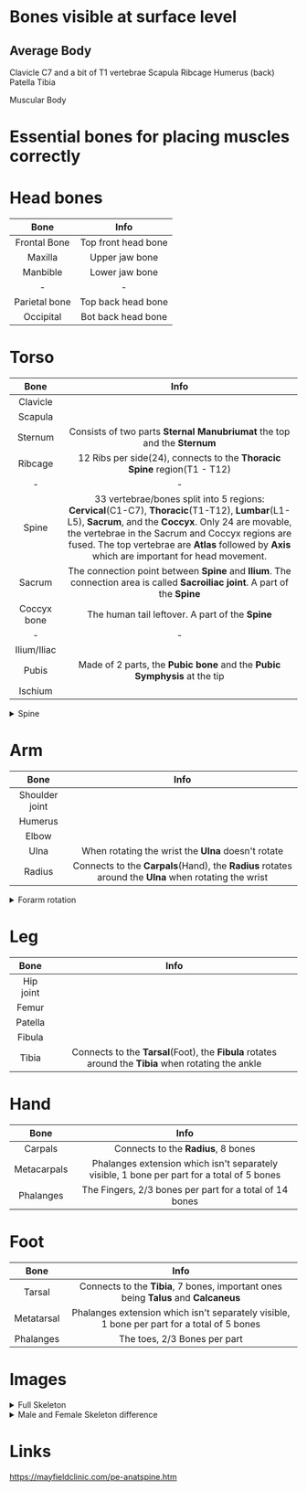 # Bones visible at surface level
## Average Body
Clavicle
C7 and a bit of T1 vertebrae
Scapula
Ribcage
Humerus (back)
Patella
Tibia


Muscular Body

# Essential bones for placing muscles correctly

# Head bones
|Bone|Info
|:-:|:-:
|Frontal Bone|Top front head bone
|Maxilla|Upper jaw bone
|Manbible|Lower jaw bone
|-|-
|Parietal bone|Top back head bone
|Occipital|Bot back head bone

# Torso
|Bone|Info
|:-:|:-:
|Clavicle|
|Scapula|
|Sternum|Consists of two parts **Sternal Manubriumat** the top and the **Sternum**
|Ribcage|12 Ribs per side(24), connects to the **Thoracic Spine** region(T1 - T12)
|-|-
|Spine|33 vertebrae/bones split into 5 regions: **Cervical**(C1-C7), **Thoracic**(T1-T12), **Lumbar**(L1-L5), **Sacrum**, and the **Coccyx**. Only 24 are movable, the vertebrae in the Sacrum and Coccyx regions are fused. The top vertebrae are **Atlas** followed by **Axis** which are important for head movement.
|Sacrum|The connection point between **Spine** and **Ilium**. The connection area is called **Sacroiliac joint**. A part of the **Spine**
|Coccyx bone|The human tail leftover. A part of the **Spine**
|-|-
|Ilium/Iliac|
|Pubis|Made of 2 parts, the **Pubic bone** and the **Pubic Symphysis** at the tip
|Ischium|



<details>
<summary>Spine</summary>

<img src="https://i.imgur.com/g4ZoX0w.png" width="600">
<img src="https://i.imgur.com/DRtBrCC.jpg" width="300">

</details>

# Arm
|Bone|Info
|:-:|:-:
|Shoulder joint|
|Humerus|
|Elbow|
|Ulna|When rotating the wrist the **Ulna** doesn't rotate
|Radius|Connects to the **Carpals**(Hand), the **Radius** rotates around the **Ulna** when rotating the wrist
<details>
<summary>Forarm rotation</summary>

<img src="https://i.imgur.com/XWr5bkO.jpg" width="600">

</details>

# Leg
|Bone|Info
|:-:|:-:
|Hip joint|
|Femur|
|Patella|
|Fibula|
|Tibia|Connects to the **Tarsal**(Foot), the **Fibula** rotates around the **Tibia** when rotating the ankle

# Hand
|Bone|Info
|:-:|:-:
|Carpals|Connects to the **Radius**, 8 bones
|Metacarpals|Phalanges extension which isn't separately visible, 1 bone per part for a total of 5 bones
|Phalanges|The Fingers, 2/3 bones per part for a total of 14 bones

# Foot
|Bone|Info
|:-:|:-:
|Tarsal|Connects to the **Tibia**, 7 bones, important ones being **Talus** and **Calcaneus**
|Metatarsal|Phalanges extension which isn't separately visible, 1 bone per part for a total of 5 bones
|Phalanges|The toes, 2/3 Bones per part

# Images
<details>
<summary>Full Skeleton</summary>

<img src="https://i.imgur.com/cyPhyOd.png" width="600">
<img src="https://i.imgur.com/jL7mD72.png" width="600">
<img src="https://i.imgur.com/vcFSw2a.jpg" width="600">

<img src="https://i.imgur.com/rc2zb5S.jpg" width="600">
</details>

<details>
<summary>Male and Female Skeleton difference</summary>

<img src="https://i.imgur.com/NZY3OHw.png" width="600">
<img src="https://i.imgur.com/pXNv34K.png" width="600">
</details>




# Links
https://mayfieldclinic.com/pe-anatspine.htm